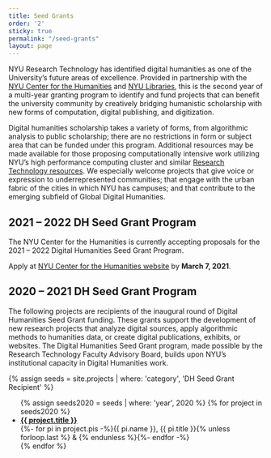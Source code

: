```yaml
---
title: Seed Grants
order: '2'
sticky: true
permalink: "/seed-grants"
layout: page
---
```

NYU Research Technology has identified digital humanities as one of the University’s future areas of excellence. Provided in partnership with the [NYU Center for the Humanities](https://nyuhumanities.org/) and [NYU Libraries](https://library.nyu.edu), this is the second year of a multi-year granting program to identify and fund projects that can benefit the university community by creatively bridging humanistic scholarship with new forms of computation, digital publishing, and digitization.

Digital humanities scholarship takes a variety of forms, from algorithmic analysis to public scholarship; there are no restrictions in form or subject area that can be funded under this program. Additional resources may be made available for those proposing computationally intensive work utilizing NYU’s high performance computing cluster and similar [Research Technology resources](https://www.nyu.edu/research/navigating-research-technology.html). We especially welcome projects that give voice or expression to underrepresented communities; that engage with the urban fabric of the cities in which NYU has campuses; and that contribute to the emerging subfield of Global Digital Humanities.

## 2021 – 2022 DH Seed Grant Program
The NYU Center for the Humanities is currently accepting proposals for the 2021 – 2022 Digital Humanities Seed Grant Program.

Apply at [NYU Center for the Humanities website](https://nyuhumanities.org/opportunity/digital-humanities-seed-grants/) by **March 7, 2021**.

## 2020 – 2021 DH Seed Grant Program

The following projects are recipients of the inaugural round of Digital Humanities Seed Grant funding. These grants support the development of new research projects that analyze digital sources, apply algorithmic methods to humanities data, or create digital publications, exhibits, or websites. The Digital Humanities Seed Grant program, made possible by the Research Technology Faculty Advisory Board, builds upon NYU’s institutional capacity in Digital Humanities work.

{% assign seeds = site.projects | where: 'category', 'DH Seed Grant Recipient' %}
<ul>
{% assign seeds2020 = seeds | where: 'year', 2020 %}
{% for project in seeds2020 %}
  <li>
    <a href="{{ project.url | absolute_url }}"><b>{{ project.title }}</b></a><br>
    {%- for pi in project.pis -%}{{ pi.name }}, {{ pi.title }}{% unless forloop.last %} & {% endunless %}{%- endfor -%}
  </li>
{% endfor %}
</ul>
